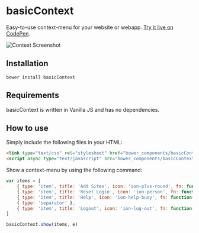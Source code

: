 # basicContext

Easy-to-use context-menu for your website or webapp. [Try it live on CodePen](http://codepen.io/electerious/pen/emaJxE).

![Context Screenshot](http://l.electerious.com/uploads/big/9f182a325203b158e59ad48aaebb13a2.png)

## Installation

	bower install basicContext
	
## Requirements

basicContext is written in Vanilla JS and has no dependencies.
	
## How to use

Simply include the following files in your HTML:

```html
<link type="text/css" rel="stylesheet" href="bower_components/basicContext/dist/basicContext.min.css">
<script async type="text/javascript" src="bower_components/basicContext/dist/basicContext.min.js"></script>
```

Show a context-menu by using the following command:

```js
var items = [
	{ type: 'item', title: 'Add Sites', icon: 'ion-plus-round', fn: function() {} },
	{ type: 'item', title: 'Reset Login', icon: 'ion-person', fn: function() {} },
	{ type: 'item', title: 'Help', icon: 'ion-help-buoy', fn: function() {} },
	{ type: 'separator' },
	{ type: 'item', title: 'Logout', icon: 'ion-log-out', fn: function() {} }
]

basicContext.show(items, e)
```
